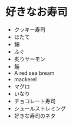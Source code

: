 # 好きなお寿司

- クッキー寿司
- ほたて
- 鰯
- ふぐ
- 炙りサーモン
- 鮭
- A red sea bream
- mackerel
- マグロ
- いなり
- チョコレート寿司
- シュールストレミング
- 好きな寿司のネタ
